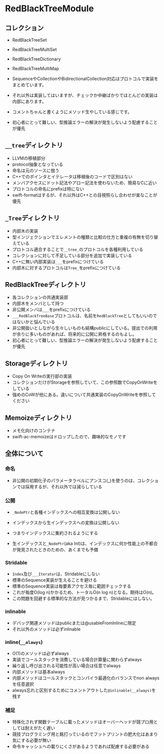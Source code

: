 # RedBlackTreeModule

## コレクション

- RedBlackTreeSet
- RedBlackTreeMultiSet
- RedBlackTreeDictionary
- RedBlackTreeMultiMap

- SequenceやCollectionやBidirectionalCollection対応はプロトコルで実装をまとめています。
- それ以外は実装してはいますが、チェックか中継ばかりでほとんどの実装は内部にあります。
- コメントちゃんと書くようにメソッド生やしている感じです。
- 初心者にとって難しい、型推論エラーの解決が発生しないよう配慮することが優先

## `__tree`ディレクトリ

- LLVMの移植部分
- protocol抽象となっている
- 命名は元のソースに倣う
- C++でのポインタとイテレータは移植後のコードで区別はない
- メンバアクセスにドット記法やアロー記法を使わないため、簡易なCに近い
- プロトコルの命名にprefixは特にない
- swift-formatはするが、それ以外はC++との目視照らし合わせが楽なことが優先

## `_Tree`ディレクトリ

- 内部木の実装
- 型インジェクションでエレメントの種類と比較の仕方と重複の有無を切り替えている
- プロトコル適合することで`__tree_`のプロトコルを各種利用している
- コレクションに対して不足している部分を追加で実装している
- C++に無い内部実装は`___`をprefixにつけている
- 内部木に対するプロトコルは`Tree_`をprefixにつけている

## RedBlackTreeディレクトリ

- 各コレクションの共通実装部
- 内部木をメンバとして持つ
- 非公開メンバは`___`をprefixにつけている
- `___RedBlackTreeBase`プロトコルは、名前を`RedBlackTree`としてもいいのではないかと悩んでいる
- 非公開扱いとしながら生々しいものも結構publicにしている。提出での利用が余りに多いものがあれば、将来的に公開に昇格するのもよし。
- 初心者にとって難しい、型推論エラーの解決が発生しないよう配慮することが優先

## Storageディレクトリ

- Copy On Writeの実行部の実装
- コレクションだけがStorageを参照していて、この参照数でCopyOnWriteをしている
- 強めのCoWが他にある。違いについて共通実装のCopyOnWriteを参照してください

## Memoizeディレクトリ

- メモ化向けのコンテナ
- swift-ac-memoizeはドロップしたので、趣味的なモノです

## 全体について

### 命名

- 非公開の初期化子のパラメータラベルにアンスコ(_)を使うのは、コレクションでは採用するが、それ以外では減らしている

### 公開

- `_NodePtr`と各種インデックスへの相互変換は公開しない
- インデックスから生インデックスへの変換は公開しない
- つまりインデックスに集約されるようにする

- 生インデックスと`_NodePtr`(aka Int)は、インデックスに何か性能上の不都合が発見されたときのための、あくまでも予備

### Stridable

- `Index`及び`___Iterator`は、Stridableにしない
- 標準のSequence実装が生えることを避ける
- 標準のSequence実装は毎要素アクセス毎に範囲チェックする
- これが毎度O(log n)かかるため、トータルO(n log n)となる。期待はO(n)。
- この問題を回避する標準的な方法が見つかるまで、Stridableにはしない。

### inlinable

- デバッグ関連メソッドはpublicまたは@usableFromInlineに限定
- それ以外のメソッドは必ずinlinable

### inline(`__alawys`)

- O(1)のメソッドは必ずalways
- 実装でコールスタックを消費している場合計算量に関わらずalways
- 繰り返し呼び出される可能性が高い場合は任意でalways
- 内部メソッドは基本always
- 内部メソッドはコールスタックとコンパイラ最適化のバランスでnon alwaysを任意選択
- always忘れと区別するためにコメントアウトした`@inlinable(__always)`を残す

### 補足

- 特殊化されず関数テーブルに載ったメソッドはオーバーヘッドが競プロ用としては耐えがたく遅い
- 競技プログラミング用と銘打っているのでフットプリントの肥大化はあまり気にする必要が無い
- 命令キャッシュへの載りにくさがあるようであれば配慮する必要がある
